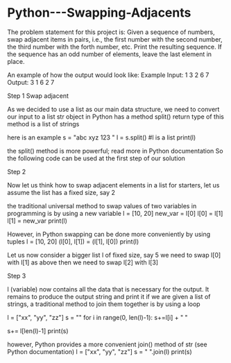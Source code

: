 # Python---Swapping-Adjacents

The problem statement for this project is:
Given a sequence of numbers, swap adjacent items in pairs, i.e., the first number with the second number, the third number with the forth number, etc. Print the resulting sequence. If the sequence has an odd number of elements, leave the last element in place.

An example of how the output would look like:
Example
Input:
1 3 2 6 7
Output:
3 1 6 2 7

Step 1 Swap adjacent

As we decided to use a list as our main data structure, we need to convert our input to a list
str object in Python has a method split()
return type of this method is a list of strings

here is an example
s = "abc xyz 123 "
l = s.split()  #l is a list
print(l)


the split() method is more powerful; read more in Python documentation
So the following code can be used at the first step of our solution

Step 2

Now let us think how to swap adjacent elements in a list
for starters, let us assume the list has a fixed size, say 2

the traditional universal method to swap values of two variables in programming is by using a new variable
l = [10, 20]
new_var = l[0]
l[0] = l[1]
l[1] = new_var
print(l)


However, in Python swapping can be done more conveniently by using tuples
l = [10, 20]
(l[0], l[1]) = (l[1], l[0])
print(l)

Let us now consider a bigger list l of fixed size, say 5
we need to swap l[0] with l[1] as above
then we need to swap l[2] with l[3]

Step 3

l (variable) now contains all the data that is necessary for the output. It remains to produce the output string and print it
if we are given a list of strings, a traditional method to join them together is by using a loop

l = ["xx", "yy", "zz"]
s = ""
for i in range(0, len(l)-1):
  s+=l[i] + " "

s+= l[len(l)-1]
print(s)


however, Python provides a more convenient join() method of str (see Python documentation)
l = ["xx", "yy", "zz"]
s = " ".join(l)
print(s)
